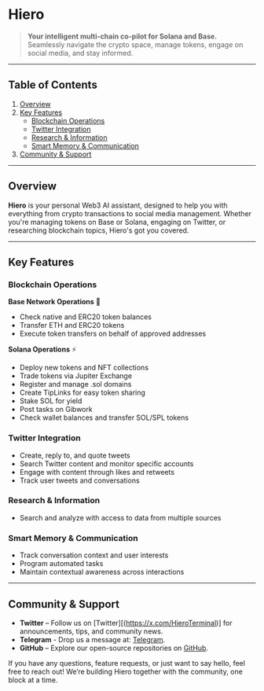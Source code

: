 # Hiero

> **Your intelligent multi-chain co-pilot for Solana and Base.**  
> Seamlessly navigate the crypto space, manage tokens, engage on social media, and stay informed.

---

## Table of Contents

1. [Overview](#overview)  
2. [Key Features](#key-features)  
   - [Blockchain Operations](#blockchain-operations)  
   - [Twitter Integration](#twitter-integration)  
   - [Research & Information](#research--information)  
   - [Smart Memory & Communication](#smart-memory--communication)  
3. [Community & Support](#community--support)  

---

## Overview

**Hiero** is your personal Web3 AI assistant, designed to help you with everything from crypto transactions to social media management. Whether you're managing tokens on Base or Solana, engaging on Twitter, or researching blockchain topics, Hiero's got you covered.

---

## Key Features

### Blockchain Operations

**Base Network Operations** 🔷
- Check native and ERC20 token balances
- Transfer ETH and ERC20 tokens
- Execute token transfers on behalf of approved addresses

**Solana Operations** ⚡
- Deploy new tokens and NFT collections
- Trade tokens via Jupiter Exchange
- Register and manage .sol domains
- Create TipLinks for easy token sharing
- Stake SOL for yield
- Post tasks on Gibwork
- Check wallet balances and transfer SOL/SPL tokens

### Twitter Integration
- Create, reply to, and quote tweets
- Search Twitter content and monitor specific accounts
- Engage with content through likes and retweets
- Track user tweets and conversations

### Research & Information
- Search and analyze with access to data from multiple sources
  
### Smart Memory & Communication
- Track conversation context and user interests
- Program automated tasks
- Maintain contextual awareness across interactions

---

## Community & Support

- **Twitter** – Follow us on [Twitter][(https://x.com/HieroTerminal)] for announcements, tips, and community news.
- **Telegram** - Drop us a message at: [Telegram](https://t.me/hiero_ai).
- **GitHub** – Explore our open-source repositories on [GitHub](https://github.com/hiero-ai).  

If you have any questions, feature requests, or just want to say hello, feel free to reach out! We’re building Hiero together with the community, one block at a time.
